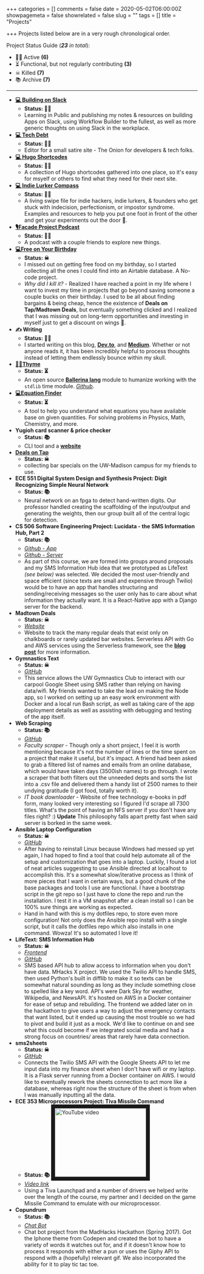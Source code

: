 +++
categories = []
comments = false
date = 2020-05-02T06:00:00Z
showpagemeta = false
showrelated = false
slug = ""
tags = []
title = "Projects"

+++
Projects listed below are in a very rough chronological order.

Project Status Guide (**_23_** _in total_):

* 🏃‍♂️ Active **(6)**
* ⏳ Functional, but not regularly contributing **(3)**
* ☠ Killed **(7)**
* 📚 Archive **(7)**

***

* [**💻 Building on Slack**](https://buildingonslack.com)
  * **Status: 🏃‍♂️**
  * Learning in Public and publishing my notes & resources on building Apps on Slack, using Workflow Builder to the fullest, as well as more generic thoughts on using Slack in the workplace.
* [**💻 Tech Debt**](https://justtechdebt.com/)
  * **Status: 🏃‍♂️**
  * Editor for a small satire site - The Onion for developers & tech folks.
* [**💻 Hugo Shortcodes**](https://hugoshortcodes.netlify.app/)
  * **Status: 🏃‍♂️**
  * A collection of Hugo shortcodes gathered into one place, so it's easy for msyelf or others to find what they need for their next site.
* [**💻 Indie Lurker Compass**](https://indielurker.com/)
  * **Status: 🏃‍♂️**
  * A living swipe file for indie hackers, indie lurkers, & founders who get stuck with indecision, perfectionism, or impostor syndrome. Examples and resources to help you put one foot in front of the other and get your experiments out the door 🚪.
* [**🎙Facade Project Podcast**](https://facadeproject.com/)
  * **Status: 🏃‍♂️**
  * A podcast with a couple friends to explore new things.
* [**💻Free on Your Birthday**](https://freeonyourbirthday.co)
  * **Status: ☠**
  * I missed out on getting free food on my birthday, so I started collecting all the ones I could find into an Airtable database. A No-code project.
  * _Why did I kill it?_ - Realized I have reached a point in my life where I want to invest my time in projects that go beyond saving someone a couple bucks on their birthday. I used to be all about finding bargains & being cheap, hence the existence of **Deals on Tap/Madtown Deals**, but eventually something clicked and I realized that I was missing out on long-term opportunities and investing in myself just to get a discount on wings 🍗.
* **✍ Writing**
  * **Status: 🏃‍♂️**
  * I started writing on this blog, [**Dev.to**](https://dev.to/idontremember), and [**Medium**](https://maybekq.medium.com/). Whether or not anyone reads it, it has been incredibly helpful to process thoughts instead of letting them endlessly bounce within my skull.
* [**👩‍💻Thyme**](https://i-dont-remember.github.io/thyme/)
  * **Status: ⏳**
  * An open source [**Ballerina lang**](https://ballerina.io/ "Ballerina Lang site") module to humanize working with the `stdlib` time module. [_Github_](https://github.com/I-Dont-Remember/thyme).
* [**💻Equation Finder**](https://equation-finder.netlify.app/)
  * **Status: ⏳**
  * A tool to help you understand what equations you have available base on given quantities. For solving problems in Physics, Math, Chemistry, and more.
* **Yugioh card scanner & price checker**
  * **Status: 📚**
  * CLI tool and a [**website**](https://yugiohprices.netlify.app/ "Yu-Gi-Oh Card Prices")
* [**Deals on Tap**](https://dealsontap.netlify.app/ "Deals on Tap: bar specials at UW-Madison")
  * **Status: ☠**
  * collecting bar specials on the UW-Madison campus for my friends to use.
* **ECE 551 Digital System Design and Synthesis Project: Digit Recognizing Simple Neural Network**
  * **Status: 📚**
  * Neural network on an fpga to detect hand-written digits.  Our professor handled creating the scaffolding of the input/output
    and generating the weights, then our group built all of the central logic for detection.
* **CS 506 Software Engineering Project: Lucidata - the SMS Information Hub, Part 2**
  * **Status: 📚**
  * [_Github - App_](https://github.com/frizzkitten/lucidataReact)
  * [_Github - Server_](https://github.com/I-Dont-Remember/506-Project)
  * As part of this course, we are formed into groups around proposals and my SMS Information Hub idea that we prototyped as LifeText _(see below)_ was selected. We decided the most user-friendly and space efficient (since texts are small and expensive through Twilio) would be to have an app that handles structuring and sending/receiving messages so the user only has to care about what information they actually want.  It is a React-Native app with a Django server for the backend.
* **Madtown Deals**
  * **Status: ☠**
  * [_Website_](https://madtowndeals.com)
  * Website to track the many regular deals that exist only on chalkboards or rarely updated bar websites.  Serverless API with Go and AWS services using the Serverless framework, see the [**blog post**](https://i-dont-remember.github.io/2018-02-16-deals/) for more information.
* **Gymnastics Text**
  * **Status: ☠**
  * [_GitHub_](https://github.com/frizzkitten/gymnastics-text)
  * This service allows the UW Gymnastics Club to interact with our carpool Google Sheet using SMS rather than relying on having data/wifi.  My friends wanted to take the lead on making the Node app, so I worked on setting up an easy work environment with Docker and a local run Bash script, as well as taking care of the app deployment details as well as assisting with debugging and testing of the app itself.
* **Web Scraping**
  * **Status: 📚**
  * [_GitHub_](https://github.com/I-Dont-Remember/web-scraping)
  * _Faculty scraper_ - Though only a short project, I feel it is worth mentioning because it's not the number of lines or the time spent on a project that make it useful, but it's impact. A friend had been asked to grab a filtered list of names and emails from an online database, which would have taken days (3500ish names) to go through.  I wrote a scraper that both filters out the unneeded depts and sorts the list into a .csv file and delivered them a handy list of 2500 names to their undying gratitude (I got food, totally worth it).
  * _IT book downloader_ - Website of free technology e-books in pdf form, many looked very interesting so I figured I'd scrape all 7300 titles.  What's the point of having an NFS server if you don't have any files right? :) **Update** This philosophy falls apart pretty fast when said server is borked in the same week.
* **Ansible Laptop Configuration**
  * **Status: ☠**
  * [_GitHub_](https://github.com/I-Dont-Remember/AnsibleLaptop)
  * After having to reinstall Linux because Windows had messed up yet again, I had hoped to find a tool that could help automate all of the setup and customization that goes into a laptop.  Luckily, I found a lot of neat articles suggesting to use Ansible directed at localhost to accomplish this.  It's a somewhat slow/iterative process as I think of more pieces that I want in certain ways, but a good chunk of the base packages and tools I use are functional. I have a bootstrap script in the git repo so I just have to clone the repo and run the installation.  I test it in a VM snapshot after a clean install so I can be 100% sure things are working as expected.
  * Hand in hand with this is my dotfiles repo, to store even more configuration!  Not only does the Ansible repo install with a single script, but it calls the dotfiles repo which also installs in one command.  Wowza!  It's so automated I love it!
* **LifeText: SMS Information Hub**
  * **Status: ☠**
  * [_Frontend_](https://www.lifetext.us)
  * [_GitHub_](https://github.com/I-Dont-Remember/MHacks2017)
  * SMS based API hub to allow access to information when you don't have data.  MHacks X project.  We used the Twilio API to handle SMS, then used Python's built in difflib to make it so texts can be somewhat natural sounding as long as they include something close to spelled like a key word.  API's were Dark Sky for weather, Wikipedia, and NewsAPI.  It's hosted on AWS in a Docker container for ease of setup and rebuilding.  The frontend we added later on in the hackathon to give users a way to adjust the emergency contacts that want listed, but it ended up causing the most trouble so we had to pivot and build it just as a mock.  We'd like to continue on and see what this could become if we integrated social media and had a strong focus on countries/ areas that rarely have data connection.
* **sms2sheets**
  * **Status: ☠**
  * [_GitHub_](https://github.com/I-Dont-Remember/sms2sheets)
  * Connects the Twilio SMS API with the Google Sheets API to let me input data into my finance sheet when I don't have wifi or my laptop. It is a Flask server running from a Docker container on AWS.  I would like to eventually rework the sheets connection to act more like a database, whereas right now the structure of the sheet is from when I was manually inputting all the data.
* **ECE 353 Microprocessors Project: Tiva Missile Command**
  * **Status: 📚**
    <a href='http://www.youtube.com/watch?feature=player_embedded&v=cX48qmks5qg' target='_blank'><img class='center' src='http://img.youtube.com/vi/cX48qmks5qg/0.jpg' alt='YouTube video' width='240' height='180' border='10'/></a>
  * [_Video link_](https://www.youtube.com/watch?v=cX48qmks5qg)
  * Using a Tiva Launchpad and a number of drivers we helped write over the length of the course, my partner and I decided on the game Missile Command to emulate with our microprocessor.
* **Copundrum**
  * **Status: 📚**
  * [_Chat Bot_](https://i-dont-remember.github.io/copundrum/)
  * Chat bot project from the MadHacks Hackathon (Spring 2017).  Got the Iphone theme from Codepen and created the bot to have a variety of words it watches out for, and if it doesn't know how to process it responds with either a pun or uses the Giphy API to respond with a (hopefully) relevant gif.  We also incorporated the ability for it to play tic tac toe.